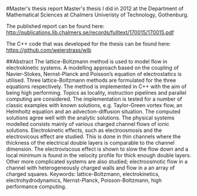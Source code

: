 #Master's thesis report
Master's thesis I did in 2012 at the Department of Mathematical Sciences at Chalmers Univeristy of Technology, Gothenburg. 

The published report can be found here: http://publications.lib.chalmers.se/records/fulltext/170015/170015.pdf

The C++ code that was developed for the thesis can be found here: https://github.com/weierstrass/wlb

##Abstract
The lattice-Boltzmann method is used to model flow in electrokinetic systems. A modelling
approach based on the coupling of Navier-Stokes, Nernst-Planck and Poisson’s
equation of electrostatics is utilised. Three lattice-Boltzmann methods are formulated
for the three equations respectively.
The method is implemented in C++ with the aim of being high performing. Topics as
locality, instruction pipelines and parallel computing are considered. The implementation
is tested for a number of classic examples with known solutions, e.g. Taylor-Green
vortex flow, an Helmholtz equation and an advection-diffusion situation. The computed
solutions agree well with the analytic solutions.
The physical systems modelled consists mainly of various charged channel flows of
ionic solutions. Electrokinetic effects, such as electroosmosis and the electrovicous effect
are studied. This is done in thin channels where the thickness of the electrical double
layers is comparable to the channel dimension. The electroviscous effect is shown to
slow the flow down and a local minimum is found in the velocity profile for thick enough
double layers. Other more complicated systems are also studied; electroosmotic flow in
a channel with heterogeneously charged walls and flow in a an array of charged squares.
Keywords: lattice-Boltzmann, electrokinetics, electrohydrodynamics, Nernst-Planck,
Poisson-Boltzmann, high performance computing.
